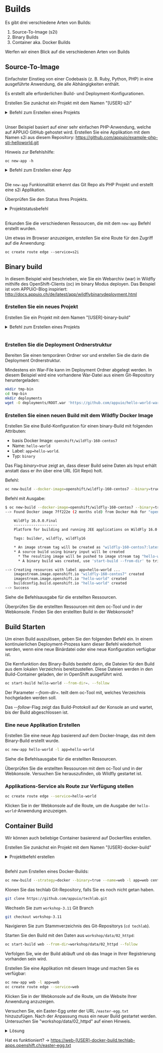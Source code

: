 # Builds

Es gibt drei verschiedene Arten von Builds:

1. Source-To-Image (s2i)
2. Binary Builds
3. Container aka. Docker Builds

Werfen wir einen Blick auf die verschiedenen Arten von Builds

## Source-To-Image

Einfachster Einstieg von einer Codebasis (z. B. Ruby, Python, PHP) in eine ausgeführte Anwendung, die alle Abhängigkeiten enthält.

Es erstellt alle erforderlichen Build- und Deployment-Konfigurationen.

Erstellen Sie zunächst ein Projekt mit dem Namen "[USER]-s2i"
<details><summary>Befehl zum Erstellen eines Projekts</summary>oc new-project [USER]-s2i</details><br/>

Unser Beispiel basiert auf einer sehr einfachen PHP-Anwendung, welche auf APPUiO GitHub gehostet wird.
Erstellen Sie eine Applikation mit dem Namen s2i aus diesem Repository: <https://github.com/appuio/example-php-sti-helloworld.git>

Hinweis zur Befehlshilfe:

    oc new-app -h

<details><summary>Befehl zum Erstellen einer App</summary>oc new-app https://github.com/appuio/example-php-sti-helloworld.git --name=s2i</details><br/>

Die `new-app` Funkionalität erkennt das Git Repo als PHP Projekt und erstellt eine s2i Applikation.

Überprüfen Sie den Status Ihres Projekts.
<details><summary>Projektstatusbefehl</summary>oc status</details><br/>

Erkunden Sie die verschiedenen Ressourcen, die mit dem `new-app` Befehl erstellt wurden.

Um etwas im Browser anzuzeigen, erstellen Sie eine Route für den Zugriff auf die Anwendung:

    oc create route edge --service=s2i

## Binary build

In diesem Beispiel wird beschrieben, wie Sie ein Webarchiv (war) in Wildfly mithilfe des OpenShift-Clients (oc) im binary Modus deployen.
Das Beispiel ist vom APPUiO-Blog inspiriert: <http://docs.appuio.ch/de/latest/app/wildflybinarydeployment.html>

### Erstellen Sie ein neues Projekt

Erstellen Sie ein Projekt mit dem Namen "[USER]-binary-build"
<details><summary>Befehl zum Erstellen eines Projekts</summary>oc new-project [USER]-binary-build</details><br/>

### Erstellen Sie die Deployment Ordnerstruktur

Bereiten Sie einen temporären Ordner vor und erstellen Sie die darin die Deployment Ordnerstruktur.

Mindestens ein War-File kann im Deployment Ordner abgelegt werden. In diesem Beispiel wird eine vorhandene War-Datei aus einem Git-Repository heruntergeladen:

```bash
mkdir tmp-bin
cd tmp-bin
mkdir deployments
wget -O deployments/ROOT.war 'https://github.com/appuio/hello-world-war/blob/master/repo/ch/appuio/hello-world-war/1.0.0/hello-world-war-1.0.0.war?raw=true'
```

### Erstellen Sie einen neuen Build mit dem Wildfly Docker Image

Erstellen Sie eine Build-Konfiguration für einen binary-Build mit folgenden Attributen:

* basis Docker Image: `openshift/wildfly-160-centos7`
* Name: `hello-world`
* Label: `app=hello-world`.
* Typ: `binary`

Das Flag *binary=true* zeigt an, dass dieser Build seine Daten als Input erhält anstatt dass er ihn über eine URL (Git Repo) holt.

Befehl:

```bash
oc new-build --docker-image=openshift/wildfly-160-centos7 --binary=true --name=hello-world -l app=hello-world
```

Befehl mit Ausgabe:

```bash
$ oc new-build --docker-image=openshift/wildfly-160-centos7 --binary=true --name=hello-world -l app=hello-world
--> Found Docker image 7ff222e (2 months old) from Docker Hub for "openshift/wildfly-160-centos7"

    WildFly 16.0.0.Final 
    -------------------- 
    Platform for building and running JEE applications on WildFly 16.0.0.Final

    Tags: builder, wildfly, wildfly16

    * An image stream tag will be created as "wildfly-160-centos7:latest" that will track the source image
    * A source build using binary input will be created
      * The resulting image will be pushed to image stream tag "hello-world:latest"
      * A binary build was created, use 'start-build --from-dir' to trigger a new build

--> Creating resources with label app=hello-world ...
    imagestream.image.openshift.io "wildfly-160-centos7" created
    imagestream.image.openshift.io "hello-world" created
    buildconfig.build.openshift.io "hello-world" created
--> Success
```

Siehe die Befehlsausgabe für die erstellten Ressourcen.

Überprüfen Sie die erstellten Ressourcen mit dem oc-Tool und in der Webkonsole. Finden Sie den erstellten Build in der Webkonsole?

## Build Starten

Um einen Build auszulösen, geben Sie den folgenden Befehl ein. In einem kontinuierlichen Deployment-Prozess kann dieser Befehl wiederholt werden, wenn eine neue Binärdatei oder eine neue Konfiguration verfügbar ist.

Die Kernfunktion des Binary-Builds besteht darin, die Dateien für den Build aus dem lokalen Verzeichnis bereitzustellen.
Diese Dateien werden in den Build-Container geladen, der in OpenShift ausgeführt wird.

```bash
oc start-build hello-world --from-dir=. --follow
```

Der Parameter _--from-dir=._ teilt dem oc-Tool mit, welches Verzeichnis hochgeladen werden soll.

Das _--follow_-Flag zeigt das Build-Protokoll auf der Konsole an und wartet, bis der Build abgeschlossen ist.

### Eine neue Applikation Erstellen

Erstellen Sie eine neue App basierend auf dem Docker-Image, das mit dem Binary-Build erstellt wurde.

```bash
oc new-app hello-world -l app=hello-world
```

Siehe die Befehlsausgabe für die erstellten Ressourcen.

Überprüfen Sie die erstellten Ressourcen mit dem oc-Tool und in der Webkonsole.
Versuchen Sie herauszufinden, ob Wildfly gestartet ist.

### Applikations-Service als Route zur Verfügung stellen

```bash
oc create route edge --service=hello-world
```

Klicken Sie in der Webkonsole auf die Route, um die Ausgabe der `hello-world`-Anwendung anzuzeigen.

## Container Build

Wir können auch beliebige Container basierend auf Dockerfiles erstellen.

Erstellen Sie zunächst ein Projekt mit dem Namen "[USER]-docker-build"
<details><summary>Projektbefehl erstellen</summary>oc new-project [USER]-docker-build</details><br/>

Befehl zum Erstellen eines Docker-Builds:

```bash
oc new-build --strategy=docker --binary=true --name=web -l app=web centos/httpd-24-centos7
```

Klonen Sie das techlab Git-Repository, falls Sie es noch nicht getan haben.

```bash
git clone https://github.com/appuio/techlab.git
```

Wechseln Sie zum `workshop-3.11` Git Branch

```bash
git checkout workshop-3.11
```

Navigieren Sie zum Stammverzeichnis des Git-Repositorys (`cd techlab`).

Starten Sie den Build mit den Daten aus `workshop/data/02_httpd`:

```bash
oc start-build web --from-dir=workshop/data/02_httpd --follow
```

Verfolgen Sie, wie der Build abläuft und ob das Image in Ihrer Registrierung vorhanden sein wird.

Erstellen Sie eine Applikation mit diesem Image und machen Sie es verfügbar:

```bash
oc new-app web -l app=web
oc create route edge --service=web
```

Klicken Sie in der Webkonsole auf die Route, um die Website Ihrer Anwendung anzuzeigen.

Versuchen Sie, ein Easter-Egg unter der URL `/easter-egg.txt` hinzuzufügen. Nach der Anpassung muss ein neuer Build gestartet werden.
Untersuchen Sie "workshop/data/02_httpd" auf einen Hinweis.

<details>
    <summary>Lösung</summary>
    Fügen Sie im Dockerfile einen COPY-befehl hinzu, um die Datei easter-egg.txt nach /var/www/html/ zu kopieren :<br/>
    ...<br/>
    COPY ./easter-egg.txt /var/www/html/<br/>
    ...<br/>
    start a new build
</details>

Hat es funktioniert? -> <https://web-[USER]-docker-build.techlab-apps.openshift.ch/easter-egg.txt>

